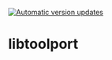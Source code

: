 [![Automatic version updates](https://github.com/ZOSOpenTools/libtoolport/actions/workflows/bump.yml/badge.svg)](https://github.com/ZOSOpenTools/libtoolport/actions/workflows/bump.yml)

# libtoolport
